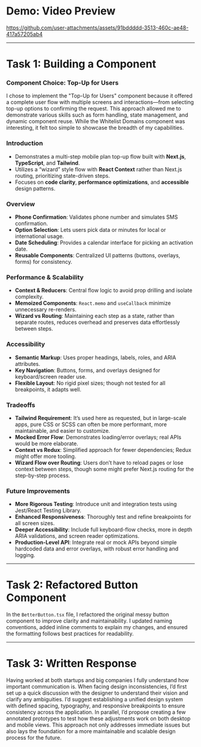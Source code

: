 # Demo: Video Preview


https://github.com/user-attachments/assets/91bddddd-3513-460c-ae48-417a57205ab4


---

# Task 1: Building a Component

### Component Choice: Top-Up for Users
I chose to implement the "Top-Up for Users" component because it offered a complete user flow with multiple screens and interactions—from selecting top-up options to confirming the request. This approach allowed me to demonstrate various skills such as form handling, state management, and dynamic component reuse. While the Whitelist Domains component was interesting, it felt too simple to showcase the breadth of my capabilities.

### Introduction
- Demonstrates a multi-step mobile plan top-up flow built with **Next.js**, **TypeScript**, and **Tailwind**.
- Utilizes a “wizard” style flow with **React Context** rather than Next.js routing, prioritizing state-driven steps.
- Focuses on **code clarity**, **performance optimizations**, and **accessible** design patterns.

### Overview
- **Phone Confirmation**: Validates phone number and simulates SMS confirmation.
- **Option Selection**: Lets users pick data or minutes for local or international usage.
- **Date Scheduling**: Provides a calendar interface for picking an activation date.
- **Reusable Components**: Centralized UI patterns (buttons, overlays, forms) for consistency.

### Performance & Scalability
- **Context & Reducers**: Central flow logic to avoid prop drilling and isolate complexity.
- **Memoized Components**: `React.memo` and `useCallback` minimize unnecessary re-renders.
- **Wizard vs Routing**: Maintaining each step as a state, rather than separate routes, reduces overhead and preserves data effortlessly between steps.

### Accessibility
- **Semantic Markup**: Uses proper headings, labels, roles, and ARIA attributes.
- **Key Navigation**: Buttons, forms, and overlays designed for keyboard/screen reader use.
- **Flexible Layout**: No rigid pixel sizes; though not tested for all breakpoints, it adapts well.

### Tradeoffs
- **Tailwind Requirement**: It’s used here as requested, but in large-scale apps, pure CSS or SCSS can often be more performant, more maintainable, and easier to customize.
- **Mocked Error Flow**: Demonstrates loading/error overlays; real APIs would be more elaborate.
- **Context vs Redux**: Simplified approach for fewer dependencies; Redux might offer more tooling.
- **Wizard Flow over Routing**: Users don’t have to reload pages or lose context between steps, though some might prefer Next.js routing for the step-by-step process.

### Future Improvements
- **More Rigorous Testing**: Introduce unit and integration tests using Jest/React Testing Library.
- **Enhanced Responsiveness**: Thoroughly test and refine breakpoints for all screen sizes.
- **Deeper Accessibility**: Include full keyboard-flow checks, more in depth ARIA validations, and screen reader optimizations.
- **Production-Level API**: Integrate real or mock APIs beyond simple hardcoded data and error overlays, with robust error handling and logging.

---

# Task 2: Refactored Button Component

In the `BetterButton.tsx` file, I refactored the original messy button component to improve clarity and maintainability. I updated naming conventions, added inline comments to explain my changes, and ensured the formatting follows best practices for readability.

---

# Task 3: Written Response

Having worked at both startups and big companies I fully understand how important communication is. When facing design inconsistencies, I’d first set up a quick discussion with the designer to understand their vision and clarify any ambiguities. I’d suggest establishing a unified design system with defined spacing, typography, and responsive breakpoints to ensure consistency across the application. In parallel, I’d propose creating a few annotated prototypes to test how these adjustments work on both desktop and mobile views. This approach not only addresses immediate issues but also lays the foundation for a more maintainable and scalable design process for the future.
